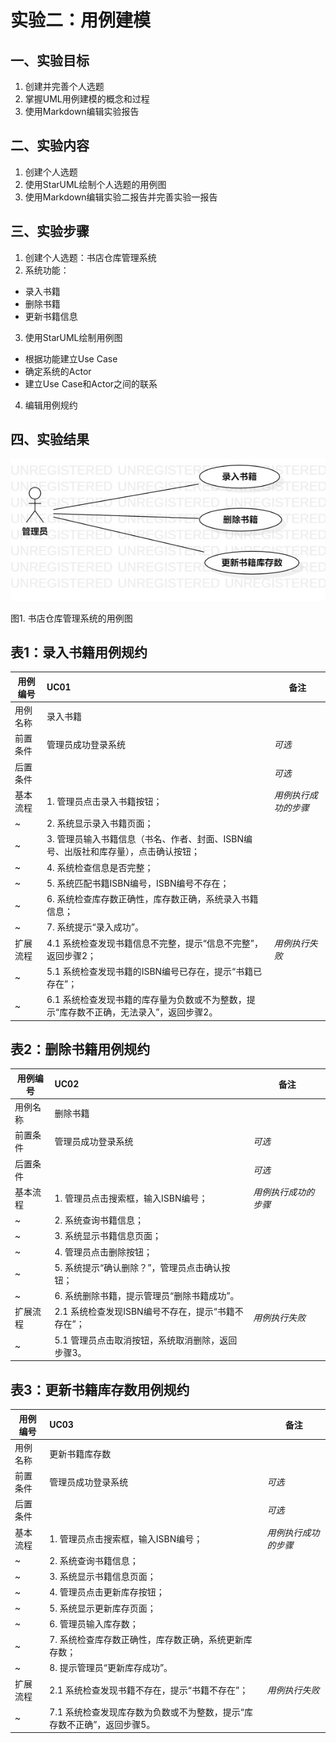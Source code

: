 # 实验二：用例建模

## 一、实验目标
1. 创建并完善个人选题
2. 掌握UML用例建模的概念和过程
3. 使用Markdown编辑实验报告

## 二、实验内容
1. 创建个人选题
2. 使用StarUML绘制个人选题的用例图
3. 使用Markdown编辑实验二报告并完善实验一报告

## 三、实验步骤
1. 创建个人选题：书店仓库管理系统
2. 系统功能：
 - 录入书籍
 - 删除书籍
 - 更新书籍信息
3. 使用StarUML绘制用例图
 - 根据功能建立Use Case
 - 确定系统的Actor
 - 建立Use Case和Actor之间的联系
4. 编辑用例规约


## 四、实验结果
![用例图](./lab2_UseCaseDiagram.jpg)

图1. 书店仓库管理系统的用例图



## 表1：录入书籍用例规约  

用例编号  | UC01 | 备注  
-|:-|-  
用例名称  | 录入书籍  |   
前置条件  | 管理员成功登录系统     | *可选*   
后置条件  |      | *可选*   
基本流程  | 1. 管理员点击录入书籍按钮；  |*用例执行成功的步骤*    
~| 2. 系统显示录入书籍页面；  |   
~| 3. 管理员输入书籍信息（书名、作者、封面、ISBN编号、出版社和库存量），点击确认按钮；  |   
~| 4. 系统检查信息是否完整；  |   
~| 5. 系统匹配书籍ISBN编号，ISBN编号不存在；  |  
~| 6. 系统检查库存数正确性，库存数正确，系统录入书籍信息；  |   
~| 7. 系统提示“录入成功”。  |   
扩展流程  | 4.1 系统检查发现书籍信息不完整，提示“信息不完整”，返回步骤2；  |*用例执行失败*    
~| 5.1 系统检查发现书籍的ISBN编号已存在，提示“书籍已存在”；  |  
~| 6.1 系统检查发现书籍的库存量为负数或不为整数，提示“库存数不正确，无法录入”，返回步骤2。  |  


## 表2：删除书籍用例规约  

用例编号  | UC02 | 备注  
-|:-|-  
用例名称  | 删除书籍  |   
前置条件  | 管理员成功登录系统     | *可选*   
后置条件  |      | *可选*   
基本流程  | 1. 管理员点击搜索框，输入ISBN编号；  |*用例执行成功的步骤*    
~| 2. 系统查询书籍信息；  |   
~| 3. 系统显示书籍信息页面；  |   
~| 4. 管理员点击删除按钮；  |   
~| 5. 系统提示“确认删除？”，管理员点击确认按钮；  |
~| 6. 系统删除书籍，提示管理员“删除书籍成功”。  |  
扩展流程  | 2.1 系统检查发现ISBN编号不存在，提示“书籍不存在”； |*用例执行失败*    
~| 5.1 管理员点击取消按钮，系统取消删除，返回步骤3。  |  

## 表3：更新书籍库存数用例规约  

用例编号  | UC03 | 备注  
-|:-|-  
用例名称  | 更新书籍库存数  |   
前置条件  | 管理员成功登录系统     | *可选*   
后置条件  |      | *可选*   
基本流程  | 1. 管理员点击搜索框，输入ISBN编号；  |*用例执行成功的步骤*    
~| 2. 系统查询书籍信息；  |   
~| 3. 系统显示书籍信息页面；  |   
~| 4. 管理员点击更新库存按钮；  |   
~| 5. 系统显示更新库存页面；  |   
~| 6. 管理员输入库存数；  |
~| 7. 系统检查库存数正确性，库存数正确，系统更新库存数；  |  
~| 8. 提示管理员“更新库存成功”。  |
扩展流程  | 2.1 系统检查发现书籍不存在，提示“书籍不存在”；  |*用例执行失败*   
~| 7.1 系统检查发现库存数为负数或不为整数，提示“库存数不正确”，返回步骤5。 |   